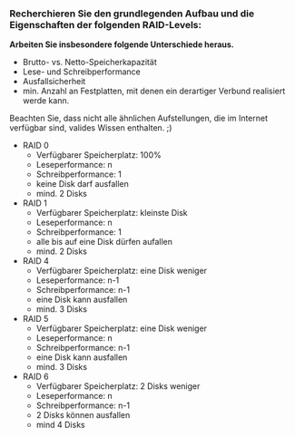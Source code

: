 ### Recherchieren Sie den grundlegenden Aufbau und die Eigenschaften der folgenden RAID-Levels:

__Arbeiten Sie insbesondere folgende Unterschiede heraus.__

+ Brutto- vs. Netto-Speicherkapazität 
+ Lese- und Schreibperformance
+ Ausfallsicherheit
+ min. Anzahl an Festplatten, mit denen ein derartiger Verbund realisiert werde kann.

Beachten Sie, dass nicht alle ähnlichen Aufstellungen, die im Internet verfügbar sind, valides Wissen enthalten. ;)

+ RAID 0
    * Verfügbarer Speicherplatz: 100%
    * Leseperformance: n
    * Schreibperformance: 1
    * keine Disk darf ausfallen
    * mind. 2 Disks
+ RAID 1
    * Verfügbarer Speicherplatz: kleinste Disk
    * Leseperformance: n
    * Schreibperformance: 1
    * alle bis auf eine Disk dürfen aufallen
    * mind. 2 Disks
+ RAID 4
    * Verfügbarer Speicherplatz: eine Disk weniger
    * Leseperformance: n-1
    * Schreibperformance: n-1
    * eine Disk kann ausfallen
    * mind. 3 Disks
+ RAID 5
    * Verfügbarer Speicherplatz: eine Disk weniger
    * Leseperformance: n
    * Schreibperformance: n-1
    * eine Disk kann ausfallen
    * mind. 3 Disks
+ RAID 6 
    * Verfügbarer Speicherplatz: 2 Disks weniger
    * Leseperformance: n
    * Schreibperformance: n-1
    * 2 Disks können ausfallen
    * mind 4 Disks
